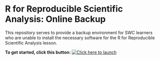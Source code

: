 # R for Reproducible Scientific Analysis: Online Backup

This repository serves to provide a backup environment for SWC learners who are
unable to install the necessary software for the R for Reproducible Scientific Analysis lesson.

**To get started, click this button:** [![Click here to launch ](https://mybinder.org/badge_logo.svg)](https://mybinder.org/v2/gh/carpentries/scaffolds/swc-r-novice-gapminder?urlpath=rstudio)
